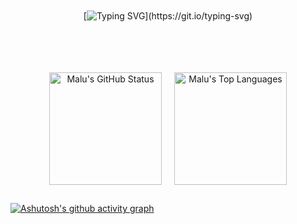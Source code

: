 <!--Customizing
<samp> </samp> 사이에 내용 수정 가능-->
<br>
<br>
<br>
<br>

<div align="center">
  
[![Typing SVG](https://readme-typing-svg.demolab.com?font=Playfair+Display&weight=600&size=31&pause=1000&color=8A0000&center=true&vCenter=true&random=true&width=435&lines=Hi+there%2C++I'm+Maria+Luiza.)](https://git.io/typing-svg)


</div>
<br>
<br>
<br>
<br>

<!--My Customizing align, height, color 등 수정 가능-->
<div align="center" style="display: flex; justify-content: center; gap: 20px;">
  <a href="https://github.com/mlluizza">
    <img style="height:180px" src="https://github-readme-stats.vercel.app/api?username=mlluizza&show_icons=true&include_all_commits=true&hide_border=true&bg_color=000000&title_color=8A0000&text_color=8A0000&icon_color=8A0000" alt="Malu's GitHub Status" />
  </a>
  <a href="https://github.com/mlluizza">
    <img style="height:180px" src="https://github-readme-stats.vercel.app/api/top-langs/?username=mlluizza&layout=compact&hide_border=true&bg_color=000000&title_color=8A0000&text_color=8A0000" alt="Malu's Top Languages" />
  </a>
</div>



##


[![Ashutosh's github activity graph](https://github-readme-activity-graph.vercel.app/graph?username=mlluizza&bg_color=000000&color=8A0000&line=8A0000&point=8A0000&area=true&hide_border=true)](https://github.com/mlluizza/github-readme-activity-graph)


##

